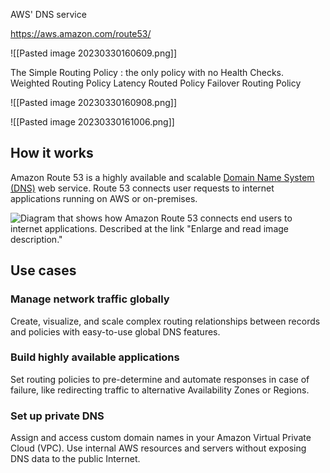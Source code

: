 AWS' DNS service

https://aws.amazon.com/route53/ 

![[Pasted image 20230330160609.png]]

The Simple Routing Policy : the only policy with no Health Checks.  
Weighted Routing Policy 
Latency Routed Policy 
Failover Routing Policy 

![[Pasted image 20230330160908.png]]

![[Pasted image 20230330161006.png]]

## How it works

Amazon Route 53 is a highly available and scalable [Domain Name System (DNS)](https://aws.amazon.com/route53/what-is-dns/) web service. Route 53 connects user requests to internet applications running on AWS or on-premises.

![Diagram that shows how Amazon Route 53 connects end users to internet applications. Described at the link "Enlarge and read image description."](https://d1.awsstatic.com/Route53/product-page-diagram_Amazon-Route-53_HIW%402x.4c2af00405a0825f83fca113352b480b19d9210e.png)

## Use cases

### Manage network traffic globally

Create, visualize, and scale complex routing relationships between records and policies with easy-to-use global DNS features.

### Build highly available applications

Set routing policies to pre-determine and automate responses in case of failure, like redirecting traffic to alternative Availability Zones or Regions.

### Set up private DNS

Assign and access custom domain names in your Amazon Virtual Private Cloud (VPC). Use internal AWS resources and servers without exposing DNS data to the public Internet.